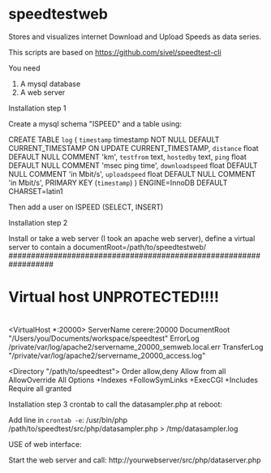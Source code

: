 # speedtestweb
Stores and visualizes internet Download and Upload Speeds as data series.

This scripts are based on https://github.com/sivel/speedtest-cli

You need

1. A mysql database
2. A web server



Installation step 1

Create a mysql schema "ISPEED" and a table using:

CREATE TABLE `log` (
  `timestamp` timestamp NOT NULL DEFAULT CURRENT_TIMESTAMP ON UPDATE CURRENT_TIMESTAMP,
  `distance` float DEFAULT NULL COMMENT 'km',
  `testfrom` text,
  `hostedby` text,
  `ping` float DEFAULT NULL COMMENT 'msec ping time',
  `downloadspeed` float DEFAULT NULL COMMENT 'in Mbit/s',
  `uploadspeed` float DEFAULT NULL COMMENT 'in Mbit/s',
  PRIMARY KEY (`timestamp`)
) ENGINE=InnoDB DEFAULT CHARSET=latin1

Then add a user on ISPEED (SELECT, INSERT)



Installation step 2

Install or take a web server (I took an apache web server), define a virtual server to contain a
documentRoot=/path/to/speedtestweb/
##################################################################
#
# Virtual host UNPROTECTED!!!!
#
<VirtualHost *:20000>
  ServerName cerere:20000
  DocumentRoot "/Users/you/Documents/workspace/speedtest"
  ErrorLog /private/var/log/apache2/servername_20000_semweb.local.err
  TransferLog "/private/var/log/apache2/servername_20000_access.log"

  <Directory "/path/to/speedtest">
     Order allow,deny
     Allow from all
     AllowOverride All
     Options +Indexes +FollowSymLinks +ExecCGI +Includes
     Require all granted
  </Directory>
</VirtualHost>



Installation step 3
crontab to call the datasampler.php at reboot:

Add line in `crontab -e`:
/usr/bin/php /path/to/speedtest/src/php/datasampler.php > /tmp/datasampler.log




USE of web interface:

Start the web server and call:  http://yourwebserver/src/php/dataserver.php
